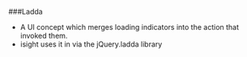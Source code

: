 
###Ladda
*   A UI concept which merges loading indicators into the action that invoked them.
*   isight uses it in via the jQuery.ladda library
